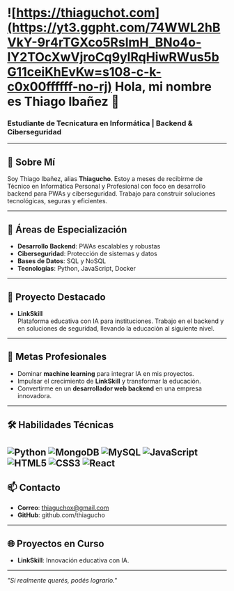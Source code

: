# ![https://thiaguchot.com](https://yt3.ggpht.com/74WWL2hBVkY-9r4rTGXco5RslmH_BNo4o-IY2TOcXwVjroCq9ylRqHiwRWus5bG11ceiKhEvKw=s108-c-k-c0x00ffffff-no-rj) Hola, mi nombre es Thiago Ibañez 👋
### Estudiante de Tecnicatura en Informática | Backend & Ciberseguridad
---

## 🌟 Sobre Mí

Soy Thiago Ibañez, alias **Thiagucho**. Estoy a meses de recibirme de Técnico en Informática Personal y Profesional con foco en desarrollo backend para PWAs y ciberseguridad. Trabajo para construir soluciones tecnológicas, seguras y eficientes.

---

## 🚀 Áreas de Especialización

- **Desarrollo Backend**: PWAs escalables y robustas
- **Ciberseguridad**: Protección de sistemas y datos
- **Bases de Datos**: SQL y NoSQL
- **Tecnologías**: Python, JavaScript, Docker

---

## 💼 Proyecto Destacado

- **LinkSkill**\
  Plataforma educativa con IA para instituciones. Trabajo en el backend y en soluciones de seguridad, llevando la educación al siguiente nivel.

---

## 🌱 Metas Profesionales

- Dominar **machine learning** para integrar IA en mis proyectos.
- Impulsar el crecimiento de **LinkSkill** y transformar la educación.
- Convertirme en un **desarrollador web backend** en una empresa innovadora.

---

## 🛠 Habilidades Técnicas
![Python](https://img.shields.io/badge/python-3670A0?style=for-the-badge&logo=python&logoColor=ffdd54) ![MongoDB](https://img.shields.io/badge/MongoDB-%234ea94b.svg?style=for-the-badge&logo=mongodb&logoColor=white) ![MySQL](https://img.shields.io/badge/mysql-4479A1.svg?style=for-the-badge&logo=mysql&logoColor=white) ![JavaScript](https://img.shields.io/badge/javascript-%23323330.svg?style=for-the-badge&logo=javascript&logoColor=%23F7DF1E) ![HTML5](https://img.shields.io/badge/html5-%23E34F26.svg?style=for-the-badge&logo=html5&logoColor=white) ![CSS3](https://img.shields.io/badge/css3-%231572B6.svg?style=for-the-badge&logo=css3&logoColor=white) ![React](https://img.shields.io/badge/react-%2320232a.svg?style=for-the-badge&logo=react&logoColor=%2361DAFB)
---

## 📫 Contacto

- **Correo**: thiaguchox@gmail.com
- **GitHub**: github.com/thiagucho

---

## 🌐 Proyectos en Curso

- **LinkSkill**: Innovación educativa con IA.

---

*"Si realmente querés, podés lograrlo."*
